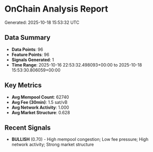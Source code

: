 # OnChain Analysis Report
Generated: 2025-10-18 15:53:32 UTC

## Data Summary
- **Data Points**: 96
- **Feature Points**: 96
- **Signals Generated**: 1
- **Time Range**: 2025-10-16 22:53:32.498093+00:00 to 2025-10-18 15:53:30.806059+00:00

## Key Metrics
- **Avg Mempool Count**: 62740
- **Avg Fee (30min)**: 1.5 sat/vB
- **Avg Network Activity**: 1.000
- **Avg Market Structure**: 0.628

## Recent Signals
- **BULLISH** (0.70) - High mempool congestion; Low fee pressure; High network activity; Strong market structure
